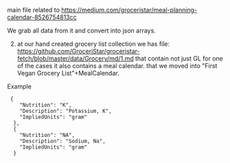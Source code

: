 main file related to https://medium.com/groceristar/meal-planning-calendar-8526754813cc

We grab all data from it and convert into json arrays.

2) at our hand created grocery list collection we has file: https://github.com/GroceriStar/groceristar-fetch/blob/master/data/Grocery/md/1.md
that contain not just GL for one of the cases it also contains a meal calendar.
that we moved into "First Vegan Grocery List"+MealCalendar.

Example
```
 {
    "Nutrition": "K",
    "Description": "Potassium, K",
    "ImpliedUnits": "gram"
  },
  {
    "Nutrition": "NA",
    "Description": "Sodium, Na",
    "ImpliedUnits": "gram"
  }
```
